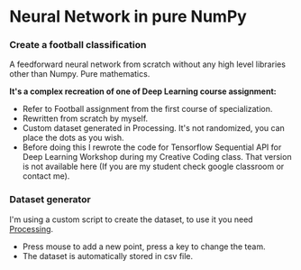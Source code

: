 # Neural Network in pure NumPy
### Create a football classification
A feedforward neural network from scratch without any high level libraries other than Numpy. Pure mathematics.

**It's a complex recreation of one of Deep Learning course assignment:**
- Refer to Football assignment from the first course of specialization.
- Rewritten from scratch by myself.
- Custom dataset generated in Processing. It's not randomized, you can place the dots as you wish.
- Before doing this I rewrote the code for Tensorflow Sequential API for Deep Learning Workshop during my Creative Coding class. That version is not available here (If you are my student check google classroom or contact me).

### Dataset generator
I'm using a custom script to create the dataset, to use it you need [Processing](https://processing.org). 
- Press mouse to add a new point, press a key to change the team.
- The dataset is automatically stored in csv file.
